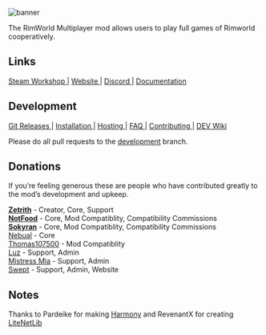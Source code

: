 ![banner](https://user-images.githubusercontent.com/49448379/134965756-2a30ffd9-2f6c-43d6-a2a4-584252fc2e4b.png)



The RimWorld Multiplayer mod allows users to play full games of Rimworld cooperatively.

## Links
[Steam Workshop ](https://steamcommunity.com/sharedfiles/filedetails/?id=2606448745)|
[ Website ](https://rimworldmultiplayer.com)|
[ Discord ](https://discord.gg/S4bxXpv)|
[ Documentation](https://hackmd.io/@rimworldmultiplayer/docs/)

## Development
[Git Releases ](https://github.com/rwmt/Multiplayer/releases)|
[ Installation ](https://hackmd.io/Gd_gueokTNui_fqzOSG2Tg#Installation)|
[ Hosting ](https://hackmd.io/Gd_gueokTNui_fqzOSG2Tg#Hosting-and-Joining)|
[ FAQ ](https://hackmd.io/Gd_gueokTNui_fqzOSG2Tg#FAQ)|
[ Contributing ](https://github.com/rwmt/Multiplayer/blob/master/CONTRIBUTORS.md)|
[ DEV Wiki](https://hackmd.io/Gd_gueokTNui_fqzOSG2Tg#Dev-MP-Wiki)

Please do all pull requests to the [development](https://github.com/rwmt/Multiplayer/tree/development) branch.

## Donations

If you’re feeling generous these are people who have contributed greatly to the mod’s development and upkeep.

**[Zetrith](https://patreon.com/zetrith)** - Creator, Core, Support\
**[NotFood](https://ko-fi.com/notfood)** - Core, Mod Compatiblity, Compatibility Commissions\
**[Sokyran](https://ko-fi.com/sokyran)** - Core, Mod Compatiblity, Compatibility Commissions\
[Nebual](https://ko-fi.com/Nebual) - Core\
[Thomas107500](https://ko-fi.com/thomas107500) - Mod Compatiblity\
[Luz](https://ko-fi.com/llavorre) - Support, Admin\
[Mistress Mia](https://ko-fi.com/miaamakiir) - Support, Admin\
[Swept](https://ko-fi.com/swept) - Support, Admin, Website

## Notes
Thanks to Pardeike for making [Harmony](https://github.com/pardeike/Harmony) and RevenantX for creating [LiteNetLib](https://github.com/RevenantX/LiteNetLib)
